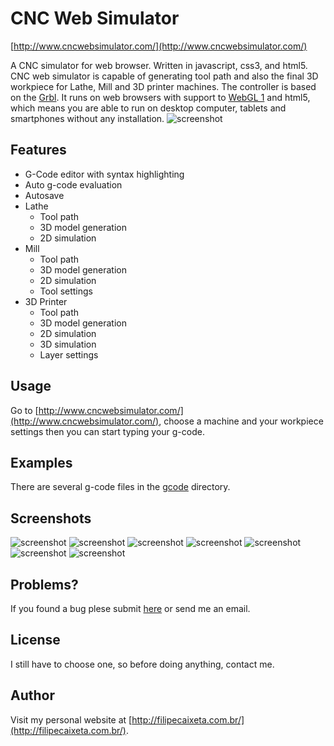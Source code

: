 # CNC Web Simulator
[http://www.cncwebsimulator.com/](http://www.cncwebsimulator.com/)

A CNC simulator for web browser. Written in javascript, css3, and html5. CNC web simulator is capable of generating tool path and also the final 3D workpiece for Lathe, Mill and 3D printer machines. The controller is based on the [Grbl](https://github.com/grbl/grbl). It runs on web browsers with support to [WebGL 1](http://webglreport.com/?v=1) and html5, which means you are able to run on desktop computer, tablets and smartphones without any installation. 
![screenshot](https://raw.githubusercontent.com/filipecaixeta/cncwebsim/gh-pages/doc/img/img.png)

## Features
- G-Code editor with syntax highlighting
- Auto g-code evaluation 
- Autosave
- Lathe 
  - Tool path
  - 3D model generation
  - 2D simulation
- Mill 
  - Tool path
  - 3D model generation
  - 2D simulation
  - Tool settings
- 3D Printer 
  - Tool path
  - 3D model generation
  - 2D simulation
  - 3D simulation
  - Layer settings

## Usage
Go to [http://www.cncwebsimulator.com/](http://www.cncwebsimulator.com/), choose a machine and your workpiece settings then you can start typing your g-code.

## Examples
There are several g-code files in the [gcode](https://github.com/filipecaixeta/cncwebsim/tree/master/gcode) directory.

## Screenshots
![screenshot](https://raw.githubusercontent.com/filipecaixeta/cncwebsim/gh-pages/doc/img/img5.png)
![screenshot](https://raw.githubusercontent.com/filipecaixeta/cncwebsim/gh-pages/doc/img/img7.png)
![screenshot](https://raw.githubusercontent.com/filipecaixeta/cncwebsim/gh-pages/doc/img/img3.png)
![screenshot](https://raw.githubusercontent.com/filipecaixeta/cncwebsim/gh-pages/doc/img/img2.png)
![screenshot](https://raw.githubusercontent.com/filipecaixeta/cncwebsim/gh-pages/doc/img/img6.png)
![screenshot](https://raw.githubusercontent.com/filipecaixeta/cncwebsim/gh-pages/doc/img/img4.png)
![screenshot](https://raw.githubusercontent.com/filipecaixeta/cncwebsim/gh-pages/doc/img/img1.png)

## Problems?
If you found a bug plese submit [here](https://github.com/filipecaixeta/cncwebsim/issues) or send me an email.


## License
I still have to choose one, so before doing anything, contact me.


## Author
Visit my personal website at [http://filipecaixeta.com.br/](http://filipecaixeta.com.br/).

